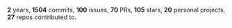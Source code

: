 **2** years, **1504** commits, **100** issues, **70** PRs, **105** stars, **20** personal projects, **27** repos contributed to.
